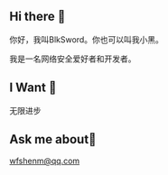 ## Hi there 👋
你好，我叫BlkSword。你也可以叫我小黑。

我是一名网络安全爱好者和开发者。

## I Want 🤔 
无限进步

## Ask me about💬
wfshenm@qq.com

<!--
**BlkSword/BlkSword** is a ✨ _special_ ✨ repository because its `README.md` (this file) appears on your GitHub profile.

Here are some ideas to get you started:

- 🔭 I’m currently working on ...
- 🌱 I’m currently learning ...
- 👯 I’m looking to collaborate on ...
- 🤔 I’m looking for help with ...
- 💬 Ask me about ...
- 📫 How to reach me: ...
- 😄 Pronouns: ...
- ⚡ Fun fact: ...
-->
